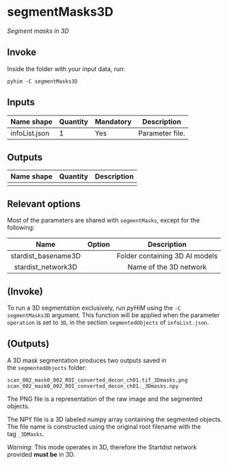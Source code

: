 # segmentMasks3D
*Segment masks in 3D*

## Invoke
Inside the folder with your input data, run:
```shell
pyhim -C segmentMasks3D
```

## Inputs

|Name shape|Quantity|Mandatory|Description|
|---|---|---|---|
|infoList.json|1|Yes|Parameter file.|

## Outputs
|Name shape|Quantity|Description|
|---|---|---|
||||

## Relevant options
Most of the parameters are shared with ```segmentMasks```, except for the following:

|Name|Option|Description|
|:-:|:-:|:-:|
|stardist_basename3D| | Folder containing 3D AI models|
|stardist_network3D| | Name of the 3D network| 

## (Invoke)

To run a 3D segmentation exclusively, run *pyHiM* using the ```-C segmentMasks3D``` argument. This function will be applied when the parameter ```operation``` is set to ```3D```, in the section ```segmentedObjects``` of ```infoList.json```.  



## (Outputs)

A 3D mask segmentation produces two outputs saved in the `segmentedObjects` folder:

```
scan_002_mask0_002_ROI_converted_decon_ch01.tif_3Dmasks.png
scan_002_mask0_002_ROI_converted_decon_ch01._3Dmasks.npy
```

The PNG file is a representation of the raw image and the segmented objects.

The NPY file is a 3D labeled numpy array containing the segmented objects. The file name is constructed using the original root filename with the tag `_3DMasks`.

_Warning_: This mode operates in 3D, therefore the Startdist network provided **must be** in 3D.
